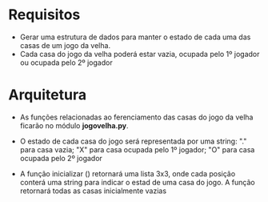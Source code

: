 # Requisitos
* Gerar uma estrutura de dados para manter o estado de cada uma das casas de um jogo da velha.
* Cada casa do jogo da velha poderá estar vazia, ocupada pelo 1º jogador ou ocupada pelo 2º jogador

# Arquitetura

* As funções relacionadas ao ferenciamento das casas do jogo da velha ficarão no módulo **jogovelha.py**.


* O estado de cada casa do jogo será representada por uma string: "." para casa vazia; "X" para casa ocupada pelo 1º jogador; "O" para casa ocupada pelo 2º jogador

* A função inicializar () retornará uma lista 3x3, onde cada posição conterá uma string para indicar o estad de uma casa do jogo. A função retornará todas as casas inicialmente vazias
